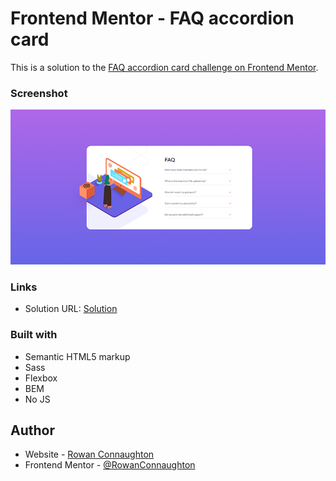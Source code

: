 # Frontend Mentor - FAQ accordion card

This is a solution to the [FAQ accordion card challenge on Frontend Mentor](https://www.frontendmentor.io/challenges/faq-accordion-card-XlyjD0Oam).


### Screenshot

![](/screenshots/Screenshot.jpg)



### Links

- Solution URL: [Solution](https://rowanconnaughton.github.io/Frontend-Mentor-FAQ-accordion-card/)

### Built with

- Semantic HTML5 markup
- Sass
- Flexbox
- BEM
- No JS



## Author

- Website - [Rowan Connaughton](https://rowanconnaughton.com/)
- Frontend Mentor - [@RowanConnaughton](https://www.frontendmentor.io/profile/RowanConnaughton)
